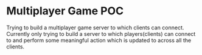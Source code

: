 # Multiplayer Game POC

Trying to build a multiplayer game server to which clients can connect.
Currently only trying to build a server to which players(clients) can connect to and perform some meaningful action which is updated to across all the clients.
